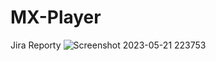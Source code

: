 # MX-Player

Jira Reporty 
![Screenshot 2023-05-21 223753](https://github.com/devendra684/MX-Player/assets/100137935/b5a13d4c-37bf-47e7-bafd-cdc3dad8ffa7)
